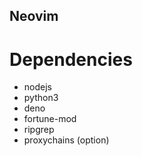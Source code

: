 Neovim
-----------

Dependencies
=============

* nodejs
* python3
* deno
* fortune-mod
* ripgrep
* proxychains (option)


